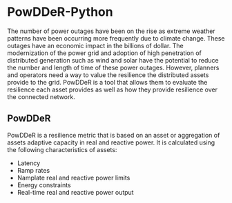 # PowDDeR-Python
The number of power outages have been on the rise as extreme weather patterns have been occurring more frequently due to climate change. These outages have an economic impact in the billions of dollar. The modernization of the power grid and adoption of high penetration of distributed generation such as wind and solar have the potential to reduce the number and length of time of these power outages. However, planners and operators need a way to value the resilience the distributed assets provide to the grid. PowDDeR is a tool that allows them to evaluate the resilience each asset provides as well as how they provide resilience over the connected network.

## PowDDeR
PowDDeR is a resilience metric that is based on an asset or aggregation of assets adaptive capacity in real and reactive power. It is calculated using the following characteristics of assets:

- Latency
- Ramp rates
- Namplate real and reactive power limits
- Energy constraints
- Real-time real and reactive power output

